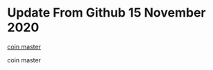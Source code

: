 # Update From Github 15 November 2020

[coin master](https://1coinmasterofficial.blogspot.com)
      
coin master
